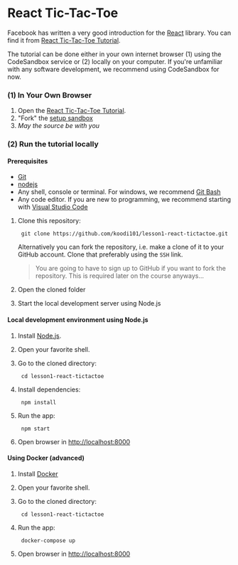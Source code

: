 # React Tic-Tac-Toe

Facebook has written a very good introduction for the [React](https://reactjs.org/) library. You can find it from [React Tic-Tac-Toe Tutorial](https://beta.reactjs.org/learn/tutorial-tic-tac-toe).

The tutorial can be done either in your own internet browser (1) using the CodeSandbox service or (2) locally on your computer. If you're unfamiliar with any software development, we recommend using CodeSandbox for now.

### (1) In Your Own Browser

1. Open the [React Tic-Tac-Toe Tutorial](https://beta.reactjs.org/learn/tutorial-tic-tac-toe).
2. "Fork" the [setup sandbox](https://beta.reactjs.org/learn/tutorial-tic-tac-toe#setup-for-the-tutorial)
3. _May the source be with you_

### (2) Run the tutorial locally

#### Prerequisites

* [Git](https://www.atlassian.com/git/tutorials/install-git)
* [nodejs](https://nodejs.org/en/download/package-manager/)
* Any shell, console or terminal. For windows, we recommend [Git Bash](https://gitforwindows.org/)
* Any code editor. If you are new to programming, we recommend starting with [Visual Studio Code](https://code.visualstudio.com/)

1. Clone this repository:

        git clone https://github.com/koodi101/lesson1-react-tictactoe.git

   Alternatively you can fork the repository, i.e. make a clone of it to your GitHub account. Clone that preferably using the `SSH` link.
   > You are going to have to sign up to GitHub if you want to fork the repository. This is required later on the course anyways...

1. Open the cloned folder

1. Start the local development server using Node.js

#### Local development environment using Node.js

1. Install [Node.js](https://nodejs.org/en/download/package-manager/).
1. Open your favorite shell.

1. Go to the cloned directory:

        cd lesson1-react-tictactoe

1. Install dependencies:

        npm install

1. Run the app:

        npm start

1. Open browser in [http://localhost:8000](http://localhost:8000)

#### Using Docker (advanced)

1. Install [Docker](https://docs.docker.com/install/)
1. Open your favorite shell.

1. Go to the cloned directory:

        cd lesson1-react-tictactoe

1. Run the app:

        docker-compose up

1. Open browser in [http://localhost:8000](http://localhost:8000)
